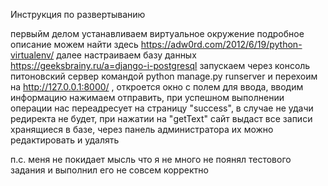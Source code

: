 Инструкция по развертыванию

первыйм делом устанавливаем виртуальное окружение 
подробное описание можем найти здесь https://adw0rd.com/2012/6/19/python-virtualenv/
далее настраиваем базу данных https://geeksbrainy.ru/a=django-i-postgresql 
запускаем через консоль питоновский сервер командой 
python manage.py runserver
и перехоим на http://127.0.0.1:8000/ , откроется окно с полем для ввода, вводим информацию нажимаем отправить, при успешном выполнении операции нас переадресует на страницу "success", в случае не удачи редиректа не будет, при нажатии на "getText" сайт выдаст все записи хранящиеся в базе, через панель администратора их можно редактировать и удалять

п.с. меня не покидает мысль что я не много не поянял тестового задания и выполнил его не совсем корректно

